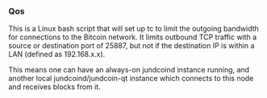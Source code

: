 ### Qos ###

This is a Linux bash script that will set up tc to limit the outgoing bandwidth for connections to the Bitcoin network. It limits outbound TCP traffic with a source or destination port of 25887, but not if the destination IP is within a LAN (defined as 192.168.x.x).

This means one can have an always-on jundcoind instance running, and another local jundcoind/jundcoin-qt instance which connects to this node and receives blocks from it.
